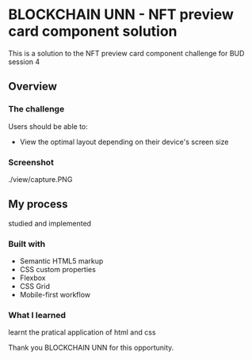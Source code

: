 # BLOCKCHAIN UNN - NFT preview card component solution

This is a solution to the NFT preview card component challenge for BUD session 4

## Overview

### The challenge

Users should be able to:

- View the optimal layout depending on their device's screen size

### Screenshot

./view/capture.PNG





## My process
studied and implemented

### Built with

- Semantic HTML5 markup
- CSS custom properties
- Flexbox
- CSS Grid
- Mobile-first workflow


### What I learned
learnt the pratical application of html and css




Thank you BLOCKCHAIN UNN for this opportunity. 
